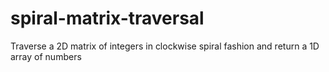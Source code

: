 # spiral-matrix-traversal
Traverse a 2D matrix of integers in clockwise spiral fashion and return a 1D array of numbers 
